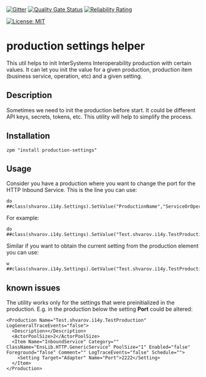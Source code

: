  [![Gitter](https://img.shields.io/badge/Available%20on-Intersystems%20Open%20Exchange-00b2a9.svg)](https://openexchange.intersystems.com/package/intersystems-iris-dev-template)
 [![Quality Gate Status](https://community.objectscriptquality.com/api/project_badges/measure?project=intersystems_iris_community%2Fintersystems-iris-dev-template&metric=alert_status)](https://community.objectscriptquality.com/dashboard?id=intersystems_iris_community%2Fintersystems-iris-dev-template)
 [![Reliability Rating](https://community.objectscriptquality.com/api/project_badges/measure?project=intersystems_iris_community%2Fintersystems-iris-dev-template&metric=reliability_rating)](https://community.objectscriptquality.com/dashboard?id=intersystems_iris_community%2Fintersystems-iris-dev-template)

[![License: MIT](https://img.shields.io/badge/License-MIT-blue.svg?style=flat&logo=AdGuard)](LICENSE)
# production settings helper
This util helps to init InterSystems Interoperability production with certain values. It can let you init the value for a given production, production item (business service, operation, etc) and a given setting.
## Description
Sometimes we need to init the production before start. It could be different API keys, secrets, tokens, etc.
This utility will help to simplify the process.


## Installation

```
zpm "install production-settings"
```

## Usage
Consider you have a production where you want to change the port for the HTTP Inbound Service. This is the line you can use:
```
do ##class(shvarov.i14y.Settings).SetValue("ProductionName","ServiceOrOperationName","Setting",Value)
```

For example:
```
do ##class(shvarov.i14y.Settings).SetValue("Test.shvarov.i14y.TestProduction","InboundService","Port",8888)

```

Similar if you want to obtain the current setting from the production element you can use:

```
w ##class(shvarov.i14y.Settings).GetValue("Test.shvarov.i14y.TestProduction","InboundService","Port")
```

## known issues
The utility works only for the settings that were preinitialized in the production. E.g. in the production below the setting **Port** could be altered:
```
<Production Name="Test.shvarov.i14y.TestProduction" LogGeneralTraceEvents="false">
  <Description></Description>
  <ActorPoolSize>2</ActorPoolSize>
  <Item Name="InboundService" Category="" ClassName="EnsLib.HTTP.GenericService" PoolSize="1" Enabled="false" Foreground="false" Comment="" LogTraceEvents="false" Schedule="">
    <Setting Target="Adapter" Name="Port">2222</Setting>
  </Item>
</Production>

```

